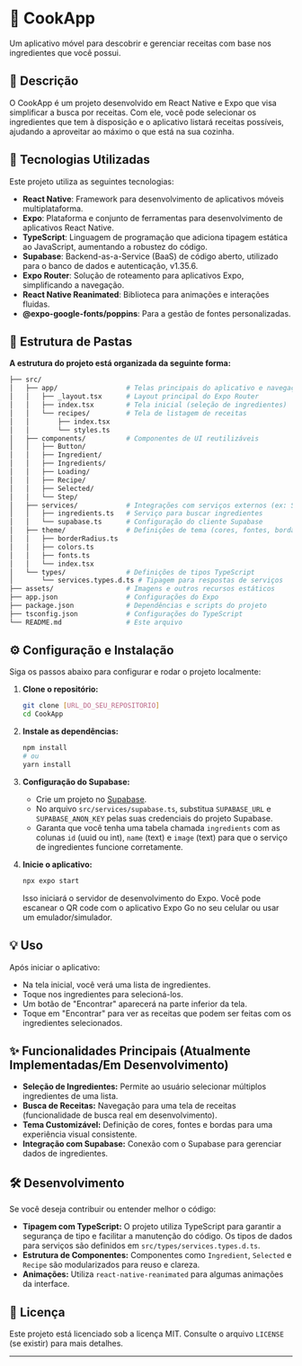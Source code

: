 # 🍲 CookApp

Um aplicativo móvel para descobrir e gerenciar receitas com base nos ingredientes que você possui.

## 📝 Descrição

O CookApp é um projeto desenvolvido em React Native e Expo que visa simplificar a busca por receitas. Com ele, você pode selecionar os ingredientes que tem à disposição e o aplicativo listará receitas possíveis, ajudando a aproveitar ao máximo o que está na sua cozinha.

## 🚀 Tecnologias Utilizadas

Este projeto utiliza as seguintes tecnologias:

- **React Native**: Framework para desenvolvimento de aplicativos móveis multiplataforma.
- **Expo**: Plataforma e conjunto de ferramentas para desenvolvimento de aplicativos React Native.
- **TypeScript**: Linguagem de programação que adiciona tipagem estática ao JavaScript, aumentando a robustez do código.
- **Supabase**: Backend-as-a-Service (BaaS) de código aberto, utilizado para o banco de dados e autenticação, v1.35.6.
- **Expo Router**: Solução de roteamento para aplicativos Expo, simplificando a navegação.
- **React Native Reanimated**: Biblioteca para animações e interações fluidas.
- **@expo-google-fonts/poppins**: Para a gestão de fontes personalizadas.

## 📂 Estrutura de Pastas

**A estrutura do projeto está organizada da seguinte forma:**

```bash
├── src/
│   ├── app/                 # Telas principais do aplicativo e navegação
│   │   ├── _layout.tsx      # Layout principal do Expo Router
│   │   ├── index.tsx        # Tela inicial (seleção de ingredientes)
│   │   └── recipes/         # Tela de listagem de receitas
│   │       ├── index.tsx
│   │       └── styles.ts
│   ├── components/          # Componentes de UI reutilizáveis
│   │   ├── Button/
│   │   ├── Ingredient/
│   │   ├── Ingredients/
│   │   ├── Loading/
│   │   ├── Recipe/
│   │   ├── Selected/
│   │   └── Step/
│   ├── services/            # Integrações com serviços externos (ex: Supabase)
│   │   ├── ingredients.ts   # Serviço para buscar ingredientes
│   │   └── supabase.ts      # Configuração do cliente Supabase
│   ├── theme/               # Definições de tema (cores, fontes, bordas)
│   │   ├── borderRadius.ts
│   │   ├── colors.ts
│   │   ├── fonts.ts
│   │   └── index.tsx
│   └── types/               # Definições de tipos TypeScript
│       └── services.types.d.ts # Tipagem para respostas de serviços
├── assets/                  # Imagens e outros recursos estáticos
├── app.json                 # Configurações do Expo
├── package.json             # Dependências e scripts do projeto
├── tsconfig.json            # Configurações do TypeScript
└── README.md                # Este arquivo
```

## ⚙️ Configuração e Instalação

Siga os passos abaixo para configurar e rodar o projeto localmente:

1.  **Clone o repositório:**
    ```bash
    git clone [URL_DO_SEU_REPOSITORIO]
    cd CookApp
    ```
2.  **Instale as dependências:**
    ```bash
    npm install
    # ou
    yarn install
    ```
3.  **Configuração do Supabase:**

    - Crie um projeto no [Supabase](https://supabase.com/).
    - No arquivo `src/services/supabase.ts`, substitua `SUPABASE_URL` e `SUPABASE_ANON_KEY` pelas suas credenciais do projeto Supabase.
    - Garanta que você tenha uma tabela chamada `ingredients` com as colunas `id` (uuid ou int), `name` (text) e `image` (text) para que o serviço de ingredientes funcione corretamente.

4.  **Inicie o aplicativo:**
    ```bash
    npx expo start
    ```
    Isso iniciará o servidor de desenvolvimento do Expo. Você pode escanear o QR code com o aplicativo Expo Go no seu celular ou usar um emulador/simulador.

## 💡 Uso

Após iniciar o aplicativo:

- Na tela inicial, você verá uma lista de ingredientes.
- Toque nos ingredientes para selecioná-los.
- Um botão de "Encontrar" aparecerá na parte inferior da tela.
- Toque em "Encontrar" para ver as receitas que podem ser feitas com os ingredientes selecionados.

## ✨ Funcionalidades Principais (Atualmente Implementadas/Em Desenvolvimento)

- **Seleção de Ingredientes:** Permite ao usuário selecionar múltiplos ingredientes de uma lista.
- **Busca de Receitas:** Navegação para uma tela de receitas (funcionalidade de busca real em desenvolvimento).
- **Tema Customizável:** Definição de cores, fontes e bordas para uma experiência visual consistente.
- **Integração com Supabase:** Conexão com o Supabase para gerenciar dados de ingredientes.

## 🛠️ Desenvolvimento

Se você deseja contribuir ou entender melhor o código:

- **Tipagem com TypeScript:** O projeto utiliza TypeScript para garantir a segurança de tipo e facilitar a manutenção do código. Os tipos de dados para serviços são definidos em `src/types/services.types.d.ts`.
- **Estrutura de Componentes:** Componentes como `Ingredient`, `Selected` e `Recipe` são modularizados para reuso e clareza.
- **Animações:** Utiliza `react-native-reanimated` para algumas animações da interface.

## 📄 Licença

Este projeto está licenciado sob a licença MIT. Consulte o arquivo `LICENSE` (se existir) para mais detalhes.

---
